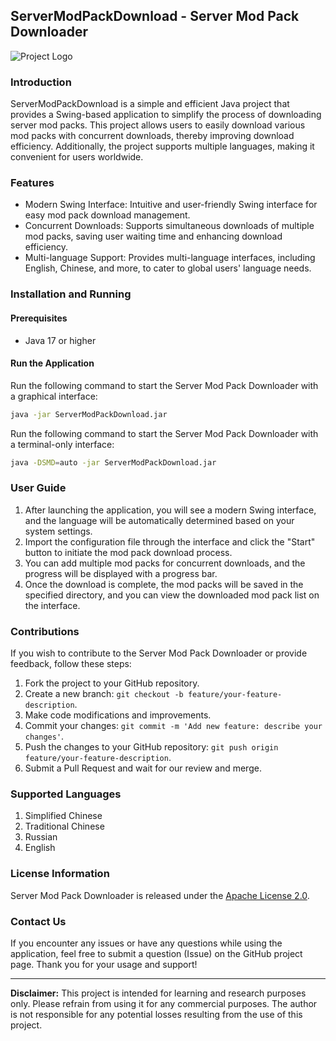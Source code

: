 ## ServerModPackDownload - Server Mod Pack Downloader

![Project Logo](https://github.com/MCTeamPotato/ServerModPackDownload/blob/main/logo.png)

### Introduction

ServerModPackDownload is a simple and efficient Java project that provides a Swing-based application to simplify the process of downloading server mod packs. This project allows users to easily download various mod packs with concurrent downloads, thereby improving download efficiency. Additionally, the project supports multiple languages, making it convenient for users worldwide.

### Features

- Modern Swing Interface: Intuitive and user-friendly Swing interface for easy mod pack download management.
- Concurrent Downloads: Supports simultaneous downloads of multiple mod packs, saving user waiting time and enhancing download efficiency.
- Multi-language Support: Provides multi-language interfaces, including English, Chinese, and more, to cater to global users' language needs.

### Installation and Running

#### Prerequisites

- Java 17 or higher

#### Run the Application

Run the following command to start the Server Mod Pack Downloader with a graphical interface:

```bash
java -jar ServerModPackDownload.jar
```

Run the following command to start the Server Mod Pack Downloader with a terminal-only interface:

```bash
java -DSMD=auto -jar ServerModPackDownload.jar
```

### User Guide

1. After launching the application, you will see a modern Swing interface, and the language will be automatically determined based on your system settings.
2. Import the configuration file through the interface and click the "Start" button to initiate the mod pack download process.
3. You can add multiple mod packs for concurrent downloads, and the progress will be displayed with a progress bar.
4. Once the download is complete, the mod packs will be saved in the specified directory, and you can view the downloaded mod pack list on the interface.

### Contributions

If you wish to contribute to the Server Mod Pack Downloader or provide feedback, follow these steps:

1. Fork the project to your GitHub repository.
2. Create a new branch: `git checkout -b feature/your-feature-description`.
3. Make code modifications and improvements.
4. Commit your changes: `git commit -m 'Add new feature: describe your changes'`.
5. Push the changes to your GitHub repository: `git push origin feature/your-feature-description`.
6. Submit a Pull Request and wait for our review and merge.

### Supported Languages

1. Simplified Chinese
2. Traditional Chinese
3. Russian
4. English

### License Information

Server Mod Pack Downloader is released under the [Apache License 2.0](https://github.com/MCTeamPotato/ServerModPackDownload/blob/main/LICENSE).

### Contact Us

If you encounter any issues or have any questions while using the application, feel free to submit a question (Issue) on the GitHub project page. Thank you for your usage and support!

---

**Disclaimer:** This project is intended for learning and research purposes only. Please refrain from using it for any commercial purposes. The author is not responsible for any potential losses resulting from the use of this project.
